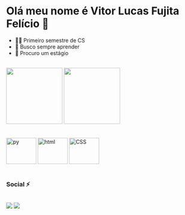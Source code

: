 <h1>Olá meu nome é Vitor Lucas Fujita Felício 👾</h1>

- 👨‍💻 Primeiro semestre de CS
- 🌱 Busco sempre aprender
- 💼 Procuro um estágio 
<br>
<div>
  <img height="150em" src="https://github-readme-stats.vercel.app/api?username=vichelly&show_icons=true&theme=tokyonight&include_all_commits=true&count_private=true"/>
  <img height="150em" src="https://github-readme-stats.vercel.app/api/top-langs/?username=vichelly&layout=compact&langs_count=7&theme=tokyonight"/>
</div>
<br>
 <div style="display: inline_block">
  <br>
  <img height="70" width="80" src="https://cdn.jsdelivr.net/gh/devicons/devicon/icons/python/python-original.svg" alt="py">
  <img height="70" width="80" src="https://cdn.jsdelivr.net/gh/devicons/devicon/icons/html5/html5-plain-wordmark.svg" alt="html">
  <img height="70" width="80" src="https://cdn.jsdelivr.net/gh/devicons/devicon/icons/css3/css3-plain-wordmark.svg" alt="CSS">
 </div>
 <br>
 <div>
  <h3>Social ⚡️</h3>
  <br>
  <a href="https://www.instagram.com/vichelly_" target="_blank"><img src="https://img.shields.io/badge/Instagram-E4405F?style=for-the-badge&logo=instagram&logoColor=white"></a>
  <a href="https://www.linkedin.com/in/vitor-lucas-fujita-fel%C3%ADcio-50a30622a/" target="_blank"><img src="https://img.shields.io/badge/LinkedIn-0077B5?style=for-the-badge&logo=linkedin&logoColor=white"></a>  
</div>

